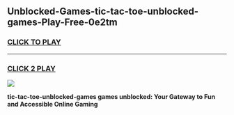 
## Unblocked-Games-tic-tac-toe-unblocked-games-Play-Free-0e2tm
<h3>
<a href="https://premium76.site?title=tic-tac-toe-unblocked-games&ref=20A">CLICK TO PLAY</a></h3>
<hr>

<h3>
<a href="https://premium76.site?title=tic-tac-toe-unblocked-games&ref=20A">CLICK 2 PLAY</a>
  
</h3>

<a href="https://premium76.site?title=tic-tac-toe-unblocked-games&ref=20A"><img src="https://clearcache.store/games.png"></a>


**tic-tac-toe-unblocked-games games unblocked: Your Gateway to Fun and Accessible Online Gaming**
